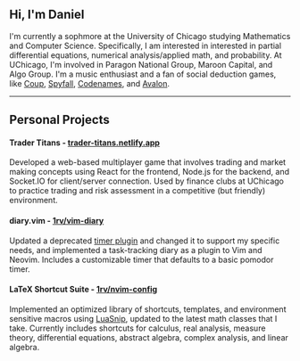 ﻿## Hi, I'm Daniel

I'm currently a sophmore at the University of Chicago studying Mathematics and Computer Science. Specifically, I am interested in interested in partial differential equations, numerical analysis/applied math, and probability. At UChicago, I'm involved in Paragon National Group, Maroon Capital, and Algo Group. I'm a music enthusiast and a fan of social deduction games, like [Coup](https://en.wikipedia.org/wiki/Coup_(card_game)), [Spyfall](https://en.wikipedia.org/wiki/Spyfall_(card_game)), [Codenames](https://en.wikipedia.org/wiki/Codenames_(board_game)), and [Avalon](https://avalon.fun/). 

---
## Personal Projects
#### Trader Titans - [trader-titans.netlify.app](https://tradertitans.netlify.app/)
Developed a web-based multiplayer game that involves trading and market making concepts using React for the frontend, Node.js for the backend, and Socket.IO for client/server connection. Used by finance clubs at UChicago to practice trading and risk assessment in a competitive (but friendly) environment.
#### diary.vim - [1rv/vim-diary](https://github.com/1rv/vim-diary)
Updated a deprecated [timer plugin](https://github.com/mkropat/vim-tt) and changed it to support my specific needs, and implemented a task-tracking diary as a plugin to Vim and Neovim. Includes a customizable timer that defaults to a basic pomodor timer.
#### LaTeX Shortcut Suite - [1rv/nvim-config](https://github.com/1rv/nvim-config)
Implemented an optimized library of shortcuts, templates, and environment sensitive macros using [LuaSnip](https://github.com/L3MON4D3/LuaSnip), updated to the latest math classes that I take. Currently includes shortcuts for calculus, real analysis, measure theory, differential equations, abstract algebra, complex analysis, and linear algebra. 
